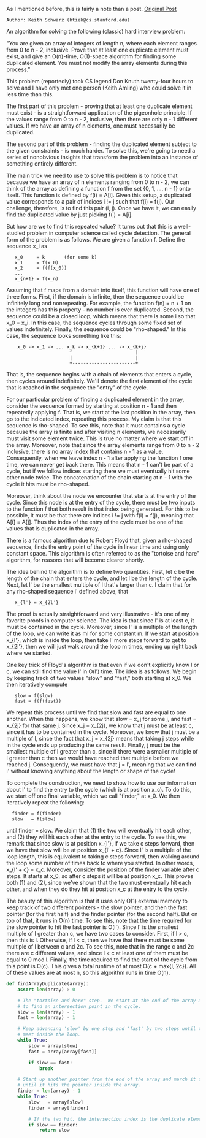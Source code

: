 As I mentioned before, this is fairly a note than a post.
[Original Post](http://keithschwarz.com/interesting/code/?dir=find-duplicate)

```
Author: Keith Schwarz (htiek@cs.stanford.edu)
```

An algorithm for solving the following (classic) hard interview problem:

"You are given an array of integers of length n, where each element ranges
 from 0 to n - 2, inclusive.  Prove that at least one  duplicate element must
 exist, and give an O(n)-time, O(1)-space algorithm for finding some
 duplicated element.  You must not modify the array elements during this 
 process."

This problem (reportedly) took CS legend Don Knuth twenty-four hours to solve
and I have only met one person (Keith Amling) who could solve it in less time
than this.

The first part of this problem - proving that at least one duplicate element
must exist - is a straightforward application of the pigeonhole principle.
If the values range from 0 to n - 2, inclusive, then there are only n - 1
different values.  If we have an array of n elements, one must necessarily be
duplicated.

The second part of this problem - finding the duplicated element subject to
the given constraints - is much harder.  To solve this, we're going to need a
series of nonobvious insights that transform the problem into an instance of
something entirely different.

The main trick we need to use to solve this problem is to notice that because
we have an array of n elements ranging from 0 to n - 2, we can think of the
array as defining a function f from the set {0, 1, ..., n - 1} onto itself.
This function is defined by f(i) = A[i].  Given this setup, a duplicated
value corresponds to a pair of indices i != j such that f(i) = f(j).  Our
challenge, therefore, is to find this pair (i, j).  Once we have it, we can
easily find the duplicated value by just picking f(i) = A[i].

But how are we to find this repeated value?  It turns out that this is a
well-studied problem in computer science called cycle detection.  The general
form of the problem is as follows.  We are given a function f.  Define the
sequence x_i as
```
   x_0     = k       (for some k)
   x_1     = f(x_0)
   x_2     = f(f(x_0))
   ...
   x_{n+1} = f(x_n)
```
Assuming that f maps from a domain into itself, this function will have one
of three forms.  First, if the domain is infinite, then the sequence could be
infinitely long and nonrepeating.  For example, the function f(n) = n + 1 on
the integers has this property - no number is ever duplicated.  Second, the
sequence could be a closed loop, which means that there is some i so that
x_0 = x_i.  In this case, the sequence cycles through some fixed set of
values indefinitely.  Finally, the sequence could be "rho-shaped."  In this
case, the sequence looks something like this:
```
    x_0 -> x_1 -> ... x_k -> x_{k+1} ... -> x_{k+j}
                       ^                       |
                       |                       |
                       +-----------------------+
```
That is, the sequence begins with a chain of elements that enters a cycle,
then cycles around indefinitely.  We'll denote the first element of the cycle
that is reached in the sequence the "entry" of the cycle.

For our particular problem of finding a duplicated element in the array,
consider the sequence formed by starting at position n - 1 and then
repeatedly applying f.  That is, we start at the last position in the array,
then go to the indicated index, repeating this process.  My claim is that
this sequence is rho-shaped.  To see this, note that it must contains a cycle
because the array is finite and after visiting n elements, we necessarily
must visit some element twice.  This is true no matter where we start off in
the array.  Moreover, note that since the array elements range from 0 to
n - 2 inclusive, there is no array index that contains n - 1 as a value.
Consequently, when we leave index n - 1 after applying the function f one
time, we can never get back there.  This means that n - 1 can't be part of a
cycle, but if we follow indices starting there we must eventually hit some
other node twice.  The concatenation of the chain starting at n - 1 with the
cycle it hits must be rho-shaped.

Moreover, think about the node we encounter that starts at the entry of the
cycle.  Since this node is at the entry of the cycle, there must be two
inputs to the function f that both result in that index being generated.  For
this to be possible, it must be that there are indices i != j with
f(i) = f(j), meaning that A[i] = A[j].  Thus the index of the entry of the
cycle must be one of the values that is duplicated in the array.

There is a famous algorithm due to Robert Floyd that, given a rho-shaped
sequence, finds the entry point of the cycle in linear time and using only
constant space.  This algorithm is often referred to as the "tortoise and
hare" algorithm, for reasons that will become clearer shortly.

The idea behind the algorithm is to define two quantities.  First, let c be
the length of the chain that enters the cycle, and let l be the length of the
cycle.  Next, let l' be the smallest multiple of l that's larger than c.
I claim that for any rho-shaped sequence l' defined above, that
```
   x_{l'} = x_{2l'}
```
The proof is actually straightforward and very illustrative - it's one of my
favorite proofs in computer science.  The idea is that since l' is at least
c, it must be contained in the cycle.  Moreover, since l' is a multiple of
the length of the loop, we can write it as ml for some constant m.  If we
start at position x_{l'}, which is inside the loop, then take l' more steps
forward to get to x_{2l'}, then we will just walk around the loop m times,
ending up right back where we started.

One key trick of Floyd's algorithm is that even if we don't explicitly know l
or c, we can still find the value l' in O(l') time.  The idea is as follows.
We begin by keeping track of two values "slow" and "fast," both starting at
x_0.  We then iteratively compute
```
   slow = f(slow)
   fast = f(f(fast))
```
We repeat this process until we find that slow and fast are equal to one
another.  When this happens, we know that slow = x_j for some j, and
fast = x_{2j} for that same j.  Since x_j = x_{2j}, we know that j must be at
least c, since it has to be contained in the cycle.  Moreover, we know that j
must be a multiple of l, since the fact that x_j = x_{2j} means that taking j
steps while in the cycle ends up producing the same result.  Finally, j must
be the smallest multiple of l greater than c, since if there were a smaller
multiple of l greater than c then we would have reached that multiple before
we reached j.  Consequently, we must have that j = l', meaning that we can
find l' without knowing anything about the length or shape of the cycle!

To complete the construction, we need to show how to use our information
about l' to find the entry to the cycle (which is at position x_c).  To do
this, we start off one final variable, which we call "finder," at x_0.  We
then iteratively repeat the following:
```
  finder = f(finder)
  slow   = f(slow)
```
until finder = slow.  We claim that (1) the two will eventually hit each
other, and (2) they will hit each other at the entry to the cycle.  To see
this, we remark that since slow is at position x_{l'}, if we take c steps
forward, then we have that slow will be at position x_{l' + c}.  Since l' is
a multiple of the loop length, this is equivalent to taking c steps forward,
then walking around the loop some number of times back to where you started.
In other words, x_{l' + c} = x_c.  Moreover, consider the position of the
finder variable after c steps.  It starts at x_0, so after c steps it will be
at position x_c.  This proves both (1) and (2), since we've shown that the
two must eventually hit each other, and when they do they hit at position x_c
at the entry to the cycle.

The beauty of this algorithm is that it uses only O(1) external memory to
keep track of two different pointers - the slow pointer, and then the fast
pointer (for the first half) and the finder pointer (for the second half).
But on top of that, it runs in O(n) time.  To see this, note that the time
required for the slow pointer to hit the fast pointer is O(l').  Since l' is
the smallest multiple of l greater than c, we have two cases to consider.
First, if l > c, then this is l.  Otherwise, if l < c, then we have that
there must be some multiple of l between c and 2c.  To see this, note that
in the range c and 2c there are c different values, and since l < c at least
one of them must be equal to 0 mod l.  Finally, the time required to find the
start of the cycle from this point is O(c).  This gives a total runtime of at
most O(c + max{l, 2c}).  All of these values are at most n, so this algorithm
runs in time O(n).

```python
def findArrayDuplicate(array):
    assert len(array) > 0

    # The "tortoise and hare" step.  We start at the end of the array and try
    # to find an intersection point in the cycle.
    slow = len(array) - 1
    fast = len(array) - 1

    # Keep advancing 'slow' by one step and 'fast' by two steps until they
    # meet inside the loop.
    while True:
        slow = array[slow]
        fast = array[array[fast]]

        if slow == fast:
            break

    # Start up another pointer from the end of the array and march it forward
    # until it hits the pointer inside the array.
    finder = len(array) - 1
    while True:
        slow   = array[slow]
        finder = array[finder]

        # If the two hit, the intersection index is the duplicate element.
        if slow == finder:
            return slow
```
